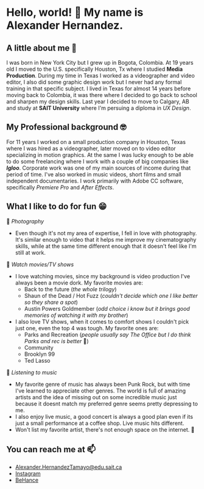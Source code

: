 # Hello, world! 👋 My name is Alexander Hernandez.

<!--
**AlexHdz16/AlexHdz16** is a ✨ _special_ ✨ repository because its `README.md` (this file) appears on your GitHub profile.

Here are some ideas to get you started:

- 🔭 I’m currently working on ...
- 🌱 I’m currently learning ...
- 👯 I’m looking to collaborate on ...
- 🤔 I’m looking for help with ...
- 💬 Ask me about ...
- 📫 How to reach me: ...
- 😄 Pronouns: ...
- ⚡ Fun fact: ...
-->
## A little about me :thinking:
I was born in New York City but I grew up in Bogota, Colombia. At 19 years old I moved to the U.S. specifically Houston, Tx where I studied **Media Production**. During my time in Texas I worked as a videographer and video editor, I also did some graphic design work but I never had any formal training in that specific subject. I lived in Texas for almost 14 years before moving back to Colombia, it was there where I decided to go back to school and sharpen my design skills. Last year I decided to move to Calgary, AB and study at **SAIT University** where I'm persuing a diploma in _UX Design_. 

## My Professional background :nerd_face: 
For 11 years I worked on a small production company in Houston, Texas where I was hired as a videographer, later moved on to video editor specializing in motion graphics. At the same I was lucky enough to be able to do some freelancing where I work with a couple of big companies like ***Igloo***. Corporate work was one of my main sources of income during that period of time. I've also worked in music videos, short films and small independent documentaries. I work primarily with Adobe CC software, specifically _Premiere Pro_ and _After Effects_. 

## What I like to do for fun :grin: 
:camera_flash: _Photography_
* Even though it's not my area of expertise, I fell in love with photography. It's similar enough to video that it helps me improve my cinematography skills, while at the same time different enough that it doesn't feel like I'm still at work.
  
:movie_camera: _Watch movies/TV shows_
* I love watching movies, since my background is video production I've always been a movie dork. My favorite movies are:
  - Back to the future (_the whole trilogy_)
  - Shaun of the Dead / Hot Fuzz (_couldn't decide which one I like better so they share a spot_)
  - Austin Powers Goldmember (_odd choice i know but it brings good memories of watching it with my brother_)
* I also love TV shows, when it comes to comfort shows I couldn't pick just one, even the top 4 was tough. My favorite ones are:
  - Parks and Recreation (_people usually say The Office but I do think Parks and rec is better_ :speak_no_evil:)
  - Community 
  - Brooklyn 99 
  - Ted Lasso 

 :musical_note: _Listening to music_
 * My favorite genre of music has always been Punk Rock, but with time I've learned to appreciate other genres. The world is full of amazing artists and the idea of missing out on some incredible music just because it doesnt match my preferred genre seems pretty depressing to me.
 * I also enjoy live music, a good concert is always a good plan even if its just a small performance at a coffee shop. Live music hits different.
 * Won't list my favorite artist, there's not enough space on the internet. :shrug:

## You can reach me at :mailbox: 
 * Alexander.HernandezTamayo@edu.sait.ca 
 * [Instagram](https://www.instagram.com/alexhdz16) 
 * [BeHance](https://www.behance.net/alexhdz16) 
